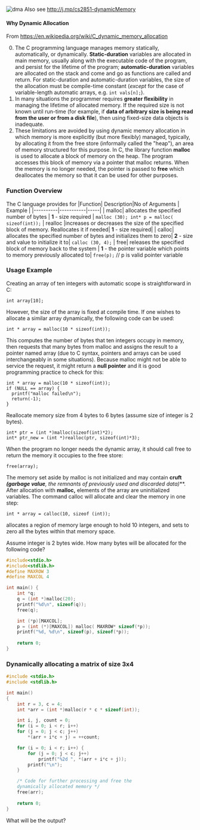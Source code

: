 
![dma](http://bit.ly/dynamicMemory)
Also see http://j.mp/cs2851-dynamicMemory 


#### Why Dynamic Allocation
From https://en.wikipedia.org/wiki/C_dynamic_memory_allocation

0. The C programming language manages memory statically, automatically, or dynamically. **Static-duration** variables are allocated in main memory, usually along with the executable code of the program, and persist for the lifetime of the program; **automatic-duration** variables are allocated on the stack and come and go as functions are called and return. For static-duration and automatic-duration variables, the size of the allocation must be compile-time constant (*except* for the case of variable-length automatic arrays, e.g. `int vals[n];`). 
1. In many situations the programmer requires **greater flexibility** in managing the lifetime of allocated memory. If the required size is not known until run-time (for example, if **data of arbitrary size is being read from the user or from a disk file**), then using fixed-size data objects is inadequate.
2. These limitations are avoided by using dynamic memory allocation in which memory is more explicitly (but more flexibly) managed, typically, by allocating it from the free store (informally called the "heap"), an area of memory structured for this purpose. In C, the library function **malloc** is used to allocate a block of memory on the heap. The program accesses this block of memory via a pointer that malloc returns. When the memory is no longer needed, the pointer is passed to **free** which deallocates the memory so that it can be used for other purposes.

### Function Overview 
The C language provides for 
|Function| Description|No of Arguments | Example |
|----------|-----------|-----|
| malloc| allocates the specified number of bytes | **1** - size required | `malloc (30); int* p = malloc( sizeof(int));` 
| realloc |increases or decreases the size of the specified block of memory. Reallocates it if needed| **1** - size required|
| calloc| allocates the specified number of bytes and initializes them to zero| **2** - size and value to initialize it to| `calloc (30, 4);`
| free| releases the specified block of memory back to the system | **1** - the pointer variable which points to memory previously allocated to| `free(p);` // p is valid pointer variable

### Usage Example 
Creating an array of ten integers with automatic scope is straightforward in C:

    int array[10];

However, the size of the array is fixed at compile time. If one wishes to allocate a similar array dynamically, the following code can be used:

    int * array = malloc(10 * sizeof(int));

This computes the number of bytes that ten integers occupy in memory, then requests that many bytes from malloc and assigns the result to a pointer named array (due to C syntax, pointers and arrays can be used interchangeably in some situations). Because malloc might not be able to service the request, it might return a **null pointer** and it is good programming practice to check for this:

    int * array = malloc(10 * sizeof(int));
    if (NULL == array) {
      printf("malloc failed\n");
      return(-1);
    }

Reallocate memory size from 4 bytes to 6 bytes (assume size of integer is 2 bytes). 

    int* ptr = (int *)malloc(sizeof(int)*2);
    int* ptr_new = (int *)realloc(ptr, sizeof(int)*3);

When the program no longer needs the dynamic array, it should call free to return the memory it occupies to the free store:

    free(array);

The memory set aside by malloc is not initialized and may contain **cruft** ***(garbage value**, the remnants of previously used and discarded data)***. After allocation with **malloc,** elements of the array are uninitialized variables. The command calloc will allocate and clear the memory in one step:

    int * array = calloc(10, sizeof (int));

allocates a region of memory large enough to hold 10 integers, and sets to zero all the bytes within that memory space.

Assume integer is 2 bytes wide. How many bytes will be allocated for
the following code?

```c
#include<stdio.h>
#include<stdlib.h>
#define MAXROW 3
#define MAXCOL 4

int main() {
	int *q;
	q = (int *)malloc(20);
	printf("%d\n", sizeof(q));
	free(q);

	int (*p)[MAXCOL];
	p = (int (*)[MAXCOL]) malloc( MAXROW* sizeof(*p));
	printf("%d, %d\n", sizeof(p), sizeof(*p));
	
	return 0;
}

```



### Dynamically allocating a matrix of size 3x4

```c
#include <stdio.h>
#include <stdlib.h>

int main()
{
	int r = 3, c = 4;
	int *arr = (int *)malloc(r * c * sizeof(int));

	int i, j, count = 0;
	for (i = 0; i < r; i++)
	for (j = 0; j < c; j++)
		*(arr + i*c + j) = ++count;

	for (i = 0; i < r; i++) {
    	for (j = 0; j < c; j++)
    		printf("%2d ", *(arr + i*c + j));
	    printf("\n"); 
	}

    /* Code for further processing and free the 
	dynamically allocated memory */
    free(arr); 
    
    return 0;
}
```
What will be the output? 

<!--stackedit_data:
eyJoaXN0b3J5IjpbNjIyNDgyNTk1LC0xMTI4NjE2NDQ4XX0=
-->